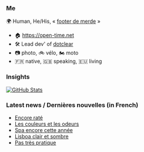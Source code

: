 ### Me

🌍 Human, He/His, « [footer de merde](https://open-time.net/post/2013/07/17/La-veritable-histoire-du-Footer-de-merde-) » 
* 🏠 https://open-time.net 
* 🛠️ Lead dev' of [dotclear](https://git.dotclear.org/dev/dotclear)
* 📷 photo, 🚲 vélo, 🏍️ moto 
* 🇫🇷 native, 🇬🇧 speaking, 🇪🇺 living

### Insights

[![GitHub Stats](https://github-readme-stats-sigma-five.vercel.app/api?username=franck-paul)](https://github.com/franck-paul)

### Latest news / Dernières nouvelles (in French)

<!-- BLOG-POST-LIST:START -->
- [Encore raté](https://open-time.net/post/2025/05/01/Encore-rate)
- [Les couleurs et les odeurs](https://open-time.net/post/2025/04/30/Les-couleurs-et-les-odeurs)
- [Spa encore cette année](https://open-time.net/post/2025/04/29/Spa-encore-cette-annee)
- [Lisboa clair et sombre](https://open-time.net/post/2025/04/28/Lisboa-clair-et-sombre)
- [Pas très pratique](https://open-time.net/post/2025/04/27/Pas-tres-pratique)
<!-- BLOG-POST-LIST:END -->
